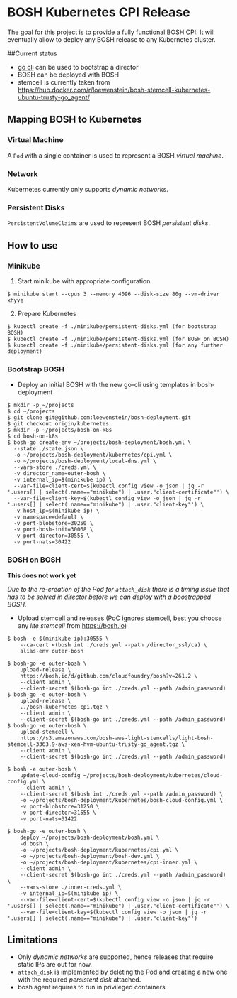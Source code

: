 # BOSH Kubernetes CPI Release

The goal for this project is to provide a fully functional BOSH CPI. It will eventually allow to deploy any BOSH release to any Kubernetes cluster.

##Current status
- [go cli](https://bosh.io/docs/cli-v2.html) can be used to bootstrap a director
- BOSH can be deployed with BOSH
- stemcell is currently taken from https://hub.docker.com/r/loewenstein/bosh-stemcell-kubernetes-ubuntu-trusty-go_agent/

## Mapping BOSH to Kubernetes

### Virtual Machine
A `Pod` with a single container is used to represent a BOSH *virtual machine*.

### Network
Kubernetes currently only supports *dynamic networks*.

### Persistent Disks
`PersistentVolumeClaim`s are used to represent BOSH *persistent disks*.

## How to use

### Minikube
1. Start minikube with appropriate configuration
```
$ minikube start --cpus 3 --memory 4096 --disk-size 80g --vm-driver xhyve
```
2. Prepare Kubernetes
```
$ kubectl create -f ./minikube/persistent-disks.yml (for bootstrap BOSH)
$ kubectl create -f ./minikube/persistent-disks.yml (for BOSH on BOSH)
$ kubectl create -f ./minikube/persistent-disks.yml (for any further deployment)
```

### Bootstrap BOSH
- Deploy an initial BOSH with the new go-cli using templates in bosh-deployment

```
$ mkdir -p ~/projects
$ cd ~/projects
$ git clone git@github.com:loewenstein/bosh-deployment.git
$ git checkout origin/kubernetes
$ mkdir -p ~/projects/bosh-on-k8s
$ cd bosh-on-k8s
$ bosh-go create-env ~/projects/bosh-deployment/bosh.yml \
  --state ./state.json \
  -o ~/projects/bosh-deployment/kubernetes/cpi.yml \
  -o ~/projects/bosh-deployment/local-dns.yml \
  --vars-store ./creds.yml \
  -v director_name=outer-bosh \
  -v internal_ip=$(minikube ip) \
  --var-file=client-cert=$(kubectl config view -o json | jq -r '.users[] | select(.name=="minikube") | .user."client-certificate"') \
  --var-file=client-key=$(kubectl config view -o json | jq -r '.users[] | select(.name=="minikube") | .user."client-key"') \
  -v host_ip=$(minikube ip) \
  -v namespace=default \
  -v port-blobstore=30250 \
  -v port-bosh-init=30068 \
  -v port-director=30555 \
  -v port-nats=30422
```

### BOSH on BOSH
**This does not work yet**

*Due to the re-creation of the Pod for `attach_disk` there is a timing issue that has to be solved in director before we can deploy with a boostrapped BOSH.*

- Upload stemcell and releases (PoC ignores stemcell, best you choose any *lite stemcell* from https://bosh.io)
```
$ bosh -e $(minikube ip):30555 \
    --ca-cert <(bosh int ./creds.yml --path /director_ssl/ca) \
    alias-env outer-bosh

$ bosh-go -e outer-bosh \
    upload-release \
    https://bosh.io/d/github.com/cloudfoundry/bosh?v=261.2 \
    --client admin \
    --client-secret $(bosh-go int ./creds.yml --path /admin_password)
$ bosh-go -e outer-bosh \
    upload-release \
    ../bosh-kubernetes-cpi.tgz \
    --client admin \
    --client-secret $(bosh-go int ./creds.yml --path /admin_password)
$ bosh-go -e outer-bosh \
    upload-stemcell \
    https://s3.amazonaws.com/bosh-aws-light-stemcells/light-bosh-stemcell-3363.9-aws-xen-hvm-ubuntu-trusty-go_agent.tgz \
    --client admin \
    --client-secret $(bosh-go int ./creds.yml --path /admin_password)

$ bosh -e outer-bosh \
    update-cloud-config ~/projects/bosh-deployment/kubernetes/cloud-config.yml \
    --client admin \
    --client-secret $(bosh int ./creds.yml --path /admin_password) \
    -o ~/projects/bosh-deployment/kubernetes/bosh-cloud-config.yml \
    -v port-blobstore=31250 \
    -v port-director=31555 \
    -v port-nats=31422

$ bosh-go -e outer-bosh \
    deploy ~/projects/bosh-deployment/bosh.yml \
    -d bosh \
    -o ~/projects/bosh-deployment/kubernetes/cpi.yml \
    -o ~/projects/bosh-deployment/bosh-dev.yml \
    -o ~/projects/bosh-deployment/kubernetes/cpi-inner.yml \
    --client admin \
    --client-secret $(bosh-go int ./creds.yml --path /admin_password) \
    --vars-store ./inner-creds.yml \
    -v internal_ip=$(minikube ip) \
    --var-file=client-cert=$(kubectl config view -o json | jq -r '.users[] | select(.name=="minikube") | .user."client-certificate"') \
    --var-file=client-key=$(kubectl config view -o json | jq -r '.users[] | select(.name=="minikube") | .user."client-key"')
```

## Limitations
- Only *dynamic networks* are supported, hence releases that require static IPs are out for now.
- `attach_disk` is implemented by deleting the Pod and creating a new one with the required *persistent disk* attached.
- bosh agent requires to run in privileged containers
